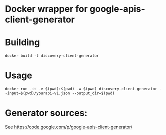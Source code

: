 # Docker wrapper for google-apis-client-generator

# Building

```
docker build -t discovery-client-generator
```

# Usage

```
docker run -it -v $(pwd):$(pwd) -w $(pwd) discovery-client-generator --input=$(pwd)/yourapi-v1.json --output_dir=$(pwd)
```

# Generator sources:

See https://code.google.com/p/google-apis-client-generator/

